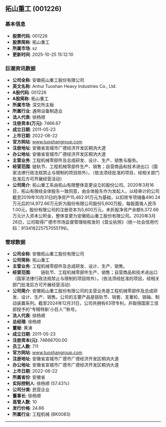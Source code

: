 ## 拓山重工 (001226)

### 基本信息

- **股票代码**: 001226
- **股票简称**: 拓山重工
- **所属市场**: sz
- **更新时间**: 2025-10-25 15:12:10

### 巨潮资讯数据

- **公司全称**: 安徽拓山重工股份有限公司
- **英文名称**: Anhui Tuoshan Heavy Industries Co., Ltd.
- **A股代码**: 001226
- **A股简称**: 拓山重工
- **所属市场**: 深交所主板
- **所属行业**: 通用设备制造业
- **法人代表**: 徐杨顺
- **注册资本(万元)**: 7466.67
- **成立日期**: 2011-05-23
- **上市日期**: 2022-06-22
- **官方网站**: www.tuoshangroup.com
- **注册地址**: 安徽省宣城市广德经济开发区桐汭大道
- **办公地址**: 安徽省宣城市广德经济开发区桐汭大道
- **主营业务**: 工程机械零部件及总成研发、设计、生产、销售与服务。
- **经营范围**: 链轨节、工程机械零部件生产、销售；自营商品和技术进出口（国家法律行政法规禁止与限制的项目除外）。（依法须经批准的项目，经相关部门批准后方可开展经营活动）
- **公司简介**: 拓山重工系由拓山有限整体变更设立的股份公司。2020年3月16日，拓山有限经全体股东一致同意，由全体股东作为发起人，以经审计的公司截至2019年10月31日的净资产15,462.91万元为基础，以扣除专项储备490.24万元后的14,972.66万元折为股份有限公司股份5,600万股，每股面值人民币1.00元，股份有限公司的注册资本为5,600万元，未折股净资产余额9,372.66万元计入资本公积金，整体变更为安徽拓山重工股份有限公司。2020年3月26日，公司取得广德市市场监督管理局核发的《营业执照》（统一社会信用代码：91341822575705511N)。

### 雪球数据

- **公司全称**: 安徽拓山重工股份有限公司
- **公司简称**: 拓山重工
- **主营业务**: 工程机械零部件及总成研发、设计、生产、销售。
- **经营范围**: 　　链轨节、工程机械零部件生产、销售；自营商品和技术进出口（国家法律行政法规禁止与限制的项目除外）。（依法须经批准的项目，经相关部门批准后方可开展经营活动）
- **公司简介**: 安徽拓山重工股份有限公司的主营业务是工程机械零部件及总成研发、设计、生产、销售。公司的主要产品是链轨节、销套、支重轮、销轴、制动装置系列。截至2024年12月31日，公司共拥有63项专利，并取得国家工信部授予的“专精特新‘小巨人’”称号。
- **法人代表**: 徐杨顺
- **总经理**: 徐杨顺
- **董秘**: 黄涛
- **成立日期**: 2011-05-23
- **注册资本(元)**: 74666700.00
- **员工人数**: 711
- **官方网站**: www.tuoshangroup.com
- **注册地址**: 安徽省宣城市广德市广德经济开发区桐汭大道
- **办公地址**: 安徽省宣城市广德市广德经济开发区桐汭大道
- **上市日期**: 2022-06-22
- **所属省份**: 安徽省
- **实际控制人**: 徐杨顺 (57.43%)
- **公司分类**: 民营企业
- **董事长**: 徐杨顺
- **高管人数**: 10
- **发行价格**: 24.66
- **所属行业**: 工程机械 (BK0083)

---